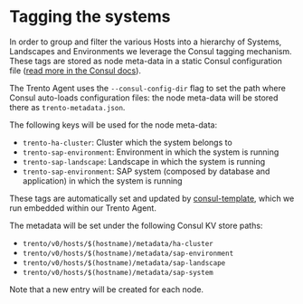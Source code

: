 # Tagging the systems

In order to group and filter the various Hosts into a hierarchy of Systems, Landscapes and Environments we leverage the Consul tagging mechanism. These tags are stored as
node meta-data in a static Consul configuration file ([read more in the Consul docs](https://www.consul.io/docs/agent/options#node_meta)).

The Trento Agent uses the `--consul-config-dir` flag to set the path where Consul auto-loads configuration files: the node meta-data will be stored there as `trento-metadata.json`.

The following keys will be used for the node meta-data:
- `trento-ha-cluster`: Cluster which the system belongs to
- `trento-sap-environment`: Environment in which the system is running
- `trento-sap-landscape`: Landscape in which the system is running
- `trento-sap-environment`: SAP system (composed by database and application) in which the system is running

These tags are automatically set and updated by [consul-template](https://github.com/hashicorp/consul-template), which we run embedded within our Trento Agent.

The metadata will be set under the following Consul KV store paths:
- `trento/v0/hosts/$(hostname)/metadata/ha-cluster`
- `trento/v0/hosts/$(hostname)/metadata/sap-environment`
- `trento/v0/hosts/$(hostname)/metadata/sap-landscape`
- `trento/v0/hosts/$(hostname)/metadata/sap-system`

Note that a new entry will be created for each node.
